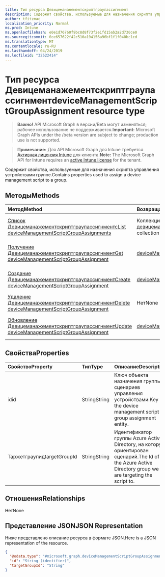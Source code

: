 ```yaml
---
title: Тип ресурса Девицеманажементскриптграупассигнмент
description: Содержит свойства, используемые для назначения скрипта управления устройствами группе.
author: tfitzmac
localization_priority: Normal
ms.prod: Intune
ms.openlocfilehash: e0e1d76760f9bc8d8f73f2e1fd15ab2a2d730ce0
ms.sourcegitcommit: 0ce657622f42c510a104156a96bf1f1f040bc1cd
ms.translationtype: MT
ms.contentlocale: ru-RU
ms.lasthandoff: 04/24/2019
ms.locfileid: "32522414"
---
```

# <a name="devicemanagementscriptgroupassignment-resource-type"></a><span data-ttu-id="3f749-103">Тип ресурса Девицеманажементскриптграупассигнмент</span><span class="sxs-lookup"><span data-stu-id="3f749-103">deviceManagementScriptGroupAssignment resource type</span></span>

> <span data-ttu-id="3f749-104">**Важно!** API Microsoft Graph в версии/Beta могут изменяться; рабочее использование не поддерживается.</span><span class="sxs-lookup"><span data-stu-id="3f749-104">**Important:** Microsoft Graph APIs under the /beta version are subject to change; production use is not supported.</span></span>

> <span data-ttu-id="3f749-105">**Примечание:** Для API Microsoft Graph для Intune требуется [Активная лицензия Intune](https://go.microsoft.com/fwlink/?linkid=839381) для клиента.</span><span class="sxs-lookup"><span data-stu-id="3f749-105">**Note:** The Microsoft Graph API for Intune requires an [active Intune license](https://go.microsoft.com/fwlink/?linkid=839381) for the tenant.</span></span>

<span data-ttu-id="3f749-106">Содержит свойства, используемые для назначения скрипта управления устройствами группе.</span><span class="sxs-lookup"><span data-stu-id="3f749-106">Contains properties used to assign a device management script to a group.</span></span>

## <a name="methods"></a><span data-ttu-id="3f749-107">Методы</span><span class="sxs-lookup"><span data-stu-id="3f749-107">Methods</span></span>
|<span data-ttu-id="3f749-108">Метод</span><span class="sxs-lookup"><span data-stu-id="3f749-108">Method</span></span>|<span data-ttu-id="3f749-109">Возвращаемый тип</span><span class="sxs-lookup"><span data-stu-id="3f749-109">Return Type</span></span>|<span data-ttu-id="3f749-110">Описание</span><span class="sxs-lookup"><span data-stu-id="3f749-110">Description</span></span>|
|:---|:---|:---|
|[<span data-ttu-id="3f749-111">Список Девицеманажементскриптграупассигнментс</span><span class="sxs-lookup"><span data-stu-id="3f749-111">List deviceManagementScriptGroupAssignments</span></span>](../api/intune-devices-devicemanagementscriptgroupassignment-list.md)|<span data-ttu-id="3f749-112">Коллекция [девицеманажементскриптграупассигнмент](../resources/intune-devices-devicemanagementscriptgroupassignment.md)</span><span class="sxs-lookup"><span data-stu-id="3f749-112">[deviceManagementScriptGroupAssignment](../resources/intune-devices-devicemanagementscriptgroupassignment.md) collection</span></span>|<span data-ttu-id="3f749-113">Список свойств и связей объектов [девицеманажементскриптграупассигнмент](../resources/intune-devices-devicemanagementscriptgroupassignment.md) .</span><span class="sxs-lookup"><span data-stu-id="3f749-113">List properties and relationships of the [deviceManagementScriptGroupAssignment](../resources/intune-devices-devicemanagementscriptgroupassignment.md) objects.</span></span>|
|[<span data-ttu-id="3f749-114">Получение Девицеманажементскриптграупассигнмент</span><span class="sxs-lookup"><span data-stu-id="3f749-114">Get deviceManagementScriptGroupAssignment</span></span>](../api/intune-devices-devicemanagementscriptgroupassignment-get.md)|[<span data-ttu-id="3f749-115">deviceManagementScriptGroupAssignment</span><span class="sxs-lookup"><span data-stu-id="3f749-115">deviceManagementScriptGroupAssignment</span></span>](../resources/intune-devices-devicemanagementscriptgroupassignment.md)|<span data-ttu-id="3f749-116">Чтение свойств и связей объекта [девицеманажементскриптграупассигнмент](../resources/intune-devices-devicemanagementscriptgroupassignment.md) .</span><span class="sxs-lookup"><span data-stu-id="3f749-116">Read properties and relationships of the [deviceManagementScriptGroupAssignment](../resources/intune-devices-devicemanagementscriptgroupassignment.md) object.</span></span>|
|[<span data-ttu-id="3f749-117">Создание Девицеманажементскриптграупассигнмент</span><span class="sxs-lookup"><span data-stu-id="3f749-117">Create deviceManagementScriptGroupAssignment</span></span>](../api/intune-devices-devicemanagementscriptgroupassignment-create.md)|[<span data-ttu-id="3f749-118">deviceManagementScriptGroupAssignment</span><span class="sxs-lookup"><span data-stu-id="3f749-118">deviceManagementScriptGroupAssignment</span></span>](../resources/intune-devices-devicemanagementscriptgroupassignment.md)|<span data-ttu-id="3f749-119">Создание нового объекта [девицеманажементскриптграупассигнмент](../resources/intune-devices-devicemanagementscriptgroupassignment.md) .</span><span class="sxs-lookup"><span data-stu-id="3f749-119">Create a new [deviceManagementScriptGroupAssignment](../resources/intune-devices-devicemanagementscriptgroupassignment.md) object.</span></span>|
|[<span data-ttu-id="3f749-120">Удаление Девицеманажементскриптграупассигнмент</span><span class="sxs-lookup"><span data-stu-id="3f749-120">Delete deviceManagementScriptGroupAssignment</span></span>](../api/intune-devices-devicemanagementscriptgroupassignment-delete.md)|<span data-ttu-id="3f749-121">Нет</span><span class="sxs-lookup"><span data-stu-id="3f749-121">None</span></span>|<span data-ttu-id="3f749-122">Удаляет объект [девицеманажементскриптграупассигнмент](../resources/intune-devices-devicemanagementscriptgroupassignment.md).</span><span class="sxs-lookup"><span data-stu-id="3f749-122">Deletes a [deviceManagementScriptGroupAssignment](../resources/intune-devices-devicemanagementscriptgroupassignment.md).</span></span>|
|[<span data-ttu-id="3f749-123">Обновление Девицеманажементскриптграупассигнмент</span><span class="sxs-lookup"><span data-stu-id="3f749-123">Update deviceManagementScriptGroupAssignment</span></span>](../api/intune-devices-devicemanagementscriptgroupassignment-update.md)|[<span data-ttu-id="3f749-124">deviceManagementScriptGroupAssignment</span><span class="sxs-lookup"><span data-stu-id="3f749-124">deviceManagementScriptGroupAssignment</span></span>](../resources/intune-devices-devicemanagementscriptgroupassignment.md)|<span data-ttu-id="3f749-125">Обновление свойств объекта [девицеманажементскриптграупассигнмент](../resources/intune-devices-devicemanagementscriptgroupassignment.md) .</span><span class="sxs-lookup"><span data-stu-id="3f749-125">Update the properties of a [deviceManagementScriptGroupAssignment](../resources/intune-devices-devicemanagementscriptgroupassignment.md) object.</span></span>|

## <a name="properties"></a><span data-ttu-id="3f749-126">Свойства</span><span class="sxs-lookup"><span data-stu-id="3f749-126">Properties</span></span>
|<span data-ttu-id="3f749-127">Свойство</span><span class="sxs-lookup"><span data-stu-id="3f749-127">Property</span></span>|<span data-ttu-id="3f749-128">Тип</span><span class="sxs-lookup"><span data-stu-id="3f749-128">Type</span></span>|<span data-ttu-id="3f749-129">Описание</span><span class="sxs-lookup"><span data-stu-id="3f749-129">Description</span></span>|
|:---|:---|:---|
|<span data-ttu-id="3f749-130">id</span><span class="sxs-lookup"><span data-stu-id="3f749-130">id</span></span>|<span data-ttu-id="3f749-131">String</span><span class="sxs-lookup"><span data-stu-id="3f749-131">String</span></span>|<span data-ttu-id="3f749-132">Ключ объекта назначения группы сценариев управления устройствами.</span><span class="sxs-lookup"><span data-stu-id="3f749-132">Key of the device management script group assignment entity.</span></span>|
|<span data-ttu-id="3f749-133">Таржетграупид</span><span class="sxs-lookup"><span data-stu-id="3f749-133">targetGroupId</span></span>|<span data-ttu-id="3f749-134">String</span><span class="sxs-lookup"><span data-stu-id="3f749-134">String</span></span>|<span data-ttu-id="3f749-135">Идентификатор группы Azure Active Directory, на которую ориентирован сценарий.</span><span class="sxs-lookup"><span data-stu-id="3f749-135">The Id of the Azure Active Directory group we are targeting the script to.</span></span>|

## <a name="relationships"></a><span data-ttu-id="3f749-136">Отношения</span><span class="sxs-lookup"><span data-stu-id="3f749-136">Relationships</span></span>
<span data-ttu-id="3f749-137">Нет</span><span class="sxs-lookup"><span data-stu-id="3f749-137">None</span></span>

## <a name="json-representation"></a><span data-ttu-id="3f749-138">Представление JSON</span><span class="sxs-lookup"><span data-stu-id="3f749-138">JSON Representation</span></span>
<span data-ttu-id="3f749-139">Ниже представлено описание ресурса в формате JSON.</span><span class="sxs-lookup"><span data-stu-id="3f749-139">Here is a JSON representation of the resource.</span></span>
<!-- {
  "blockType": "resource",
  "keyProperty": "id",
  "@odata.type": "microsoft.graph.deviceManagementScriptGroupAssignment"
}
-->
``` json
{
  "@odata.type": "#microsoft.graph.deviceManagementScriptGroupAssignment",
  "id": "String (identifier)",
  "targetGroupId": "String"
}
```





